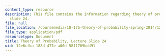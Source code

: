 ```yaml
---
content_type: resource
description: This file contains the information regarding theory of probability, lecture
  slide 24.
file: null
file_location: /coursemedia/18-175-theory-of-probability-spring-2014/12e6cfba188d477ea00d5811709bdd91_MIT18_175S14_Lecture24.pdf
file_type: application/pdf
resourcetype: Document
title: Theory of Probability, Lecture Slide 24
uid: 12e6cfba-188d-477e-a00d-5811709bdd91
---
```

